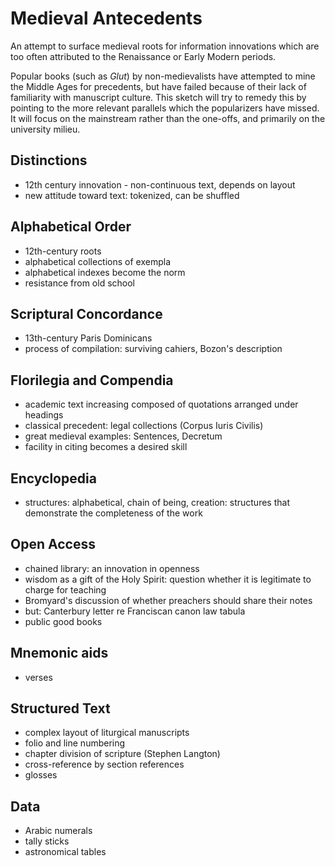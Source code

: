 # Medieval Antecedents

An attempt to surface medieval roots for information innovations which are too often attributed to the Renaissance or Early Modern periods.

Popular books (such as *Glut*) by non-medievalists have attempted to mine the Middle Ages for precedents, but have failed because of their lack of familiarity with manuscript culture. This sketch will try to remedy this by pointing to the more relevant parallels which the popularizers have missed. It will focus on the mainstream rather than the one-offs, and primarily on the university milieu.

## Distinctions

- 12th century innovation - non-continuous text, depends on layout
- new attitude toward text: tokenized, can be shuffled

## Alphabetical Order

- 12th-century roots
- alphabetical collections of exempla
- alphabetical indexes become the norm
- resistance from old school

## Scriptural Concordance

- 13th-century Paris Dominicans
- process of compilation: surviving cahiers, Bozon's description

## Florilegia and Compendia

- academic text increasing composed of quotations arranged under headings
- classical precedent: legal collections (Corpus Iuris Civilis)
- great medieval examples: Sentences, Decretum
- facility in citing becomes a desired skill

## Encyclopedia

- structures: alphabetical, chain of being, creation: structures that demonstrate the completeness of the work

## Open Access

- chained library: an innovation in openness
- wisdom as a gift of the Holy Spirit: question whether it is legitimate to charge for teaching
- Bromyard's discussion of whether preachers should share their notes
- but: Canterbury letter re Franciscan canon law tabula
- public good books

## Mnemonic aids

- verses

## Structured Text

- complex layout of liturgical manuscripts
- folio and line numbering
- chapter division of scripture (Stephen Langton)
- cross-reference by section references
- glosses

## Data

- Arabic numerals
- tally sticks
- astronomical tables
